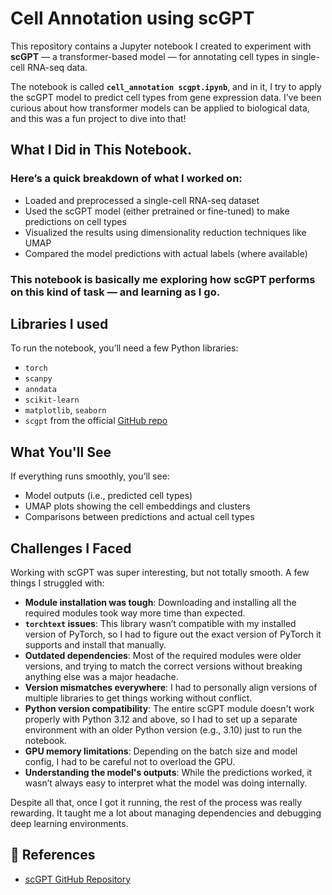 # Cell Annotation using scGPT
This repository contains a Jupyter notebook I created to experiment with **scGPT** — a transformer-based model — for annotating cell types in single-cell RNA-seq data.

The notebook is called **`cell_annotation scgpt.ipynb`**, and in it, I try to apply the scGPT model to predict cell types from gene expression data. I’ve been curious about how transformer models can be applied to biological data, and this was a fun project to dive into that!

## What I Did in This Notebook.
### Here’s a quick breakdown of what I worked on:
  - Loaded and preprocessed a single-cell RNA-seq dataset
  - Used the scGPT model (either pretrained or fine-tuned) to make predictions on cell types
  - Visualized the results using dimensionality reduction techniques like UMAP
  - Compared the model predictions with actual labels (where available)
### This notebook is basically me exploring how scGPT performs on this kind of task — and learning as I go.
## Libraries I used
To run the notebook, you’ll need a few Python libraries:
- `torch`  
- `scanpy`  
- `anndata`  
- `scikit-learn`  
- `matplotlib`, `seaborn`  
- `scgpt` from the official [GitHub repo](https://github.com/bowang-lab/scGPT)
## What You'll See
If everything runs smoothly, you’ll see:
- Model outputs (i.e., predicted cell types)
- UMAP plots showing the cell embeddings and clusters
- Comparisons between predictions and actual cell types
## Challenges I Faced
Working with scGPT was super interesting, but not totally smooth. A few things I struggled with:
- **Module installation was tough**: Downloading and installing all the required modules took way more time than expected.
- **`torchtext` issues**: This library wasn’t compatible with my installed version of PyTorch, so I had to figure out the exact version of PyTorch it supports and install that manually.
- **Outdated dependencies**: Most of the required modules were older versions, and trying to match the correct versions without breaking anything else was a major headache.
- **Version mismatches everywhere**: I had to personally align versions of multiple libraries to get things working without conflict.
- **Python version compatibility**: The entire scGPT module doesn't work properly with Python 3.12 and above, so I had to set up a separate environment with an older Python version (e.g., 3.10) just to run the notebook.
- **GPU memory limitations**: Depending on the batch size and model config, I had to be careful not to overload the GPU.
- **Understanding the model's outputs**: While the predictions worked, it wasn’t always easy to interpret what the model was doing internally.

Despite all that, once I got it running, the rest of the process was really rewarding. It taught me a lot about managing dependencies and debugging deep learning environments.

## 📖 References

- [scGPT GitHub Repository](https://github.com/bowang-lab/scGPT)  

